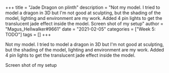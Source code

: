 +++
title = "Jade Dragon on plinth"
description = "Not my model. I tried to model a dragon in 3D but I'm not good at sculpting, but the shading of the model, lighting and environment are my work. Added 4 pin lights to get the translucent jade effect inside the model.  Screen shot of my setup"
author = "Magus_Hellwalker#9661"
date = "2021-02-05"
categories = ["Week 5: TODO"]
tags = []
+++

Not my model. I tried to model a dragon in 3D but I'm not good at sculpting, but the shading of the model, lighting and environment are my work. Added 4 pin lights to get the translucent jade effect inside the model.

Screen shot of my setup
